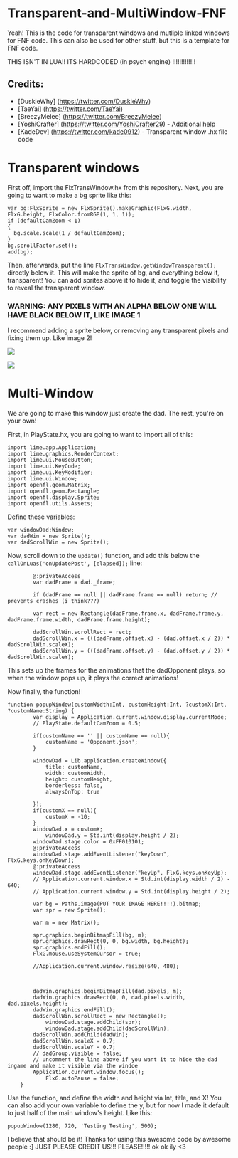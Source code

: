 # Transparent-and-MultiWindow-FNF

Yeah! This is the code for transparent windows and mutliple linked windows for FNF code. This can also be used for other stuff, but this is a template for FNF code.

THIS ISN'T IN LUA!! ITS HARDCODED (in psych engine) !!!!!!!!!!!!!

## Credits:
* [DuskieWhy] (https://twitter.com/DuskieWhy)
* [TaeYai] (https://twitter.com/TaeYai)
* [BreezyMelee] (https://twitter.com/BreezyMelee)
* [YoshiCrafter] (https://twitter.com/YoshiCrafter29) - Additional help
* [KadeDev] (https://twitter.com/kade0912) - Transparent window .hx file code

# Transparent windows 
First off, import the FlxTransWindow.hx from this repository.
Next, you are going to want to make a bg sprite like this:

```
var bg:FlxSprite = new FlxSprite().makeGraphic(FlxG.width, FlxG.height, FlxColor.fromRGB(1, 1, 1));
if (defaultCamZoom < 1)
{
  bg.scale.scale(1 / defaultCamZoom);
}
bg.scrollFactor.set();
add(bg);
```
Then, afterwards, put the line 
```FlxTransWindow.getWindowTransparent();```
directly below it.
This will make the sprite of bg, and everything below it, transparent!
You can add sprites above it to hide it, and toggle the visibility to reveal the transparent window.

### WARNING: ANY PIXELS WITH AN ALPHA BELOW ONE WILL HAVE BLACK BELOW IT, LIKE IMAGE 1


I recommend adding a sprite below, or removing any transparent pixels and fixing them up. 
Like image 2!

![](https://albumizr.com/ia/8c5415605f8d9fb6093971ffa0281c05.jpg)

![](https://cdn.discordapp.com/attachments/884274552295792732/1018398012575322112/unknown.png)

# Multi-Window
We are going to make this window just create the dad. The rest, you're on your own!

First, in PlayState.hx, you are going to want to import all of this:

```
import lime.app.Application;
import lime.graphics.RenderContext;
import lime.ui.MouseButton;
import lime.ui.KeyCode;
import lime.ui.KeyModifier;
import lime.ui.Window;
import openfl.geom.Matrix;
import openfl.geom.Rectangle;
import openfl.display.Sprite;
import openfl.utils.Assets;
```

Define these variables:

```
var windowDad:Window;
var dadWin = new Sprite();
var dadScrollWin = new Sprite();
```

Now, scroll down to the `update()` function, and add this below the `callOnLuas('onUpdatePost', [elapsed]);` line:

```
        @:privateAccess
        var dadFrame = dad._frame;
        
        if (dadFrame == null || dadFrame.frame == null) return; // prevents crashes (i think???)
            
        var rect = new Rectangle(dadFrame.frame.x, dadFrame.frame.y, dadFrame.frame.width, dadFrame.frame.height);
        
        dadScrollWin.scrollRect = rect;
        dadScrollWin.x = (((dadFrame.offset.x) - (dad.offset.x / 2)) * dadScrollWin.scaleX);
        dadScrollWin.y = (((dadFrame.offset.y) - (dad.offset.y / 2)) * dadScrollWin.scaleY);        
```

This sets up the frames for the animations that the dadOpponent plays, so when the window pops up, it plays the correct animations!

Now finally, the function!

```
function popupWindow(customWidth:Int, customHeight:Int, ?customX:Int, ?customName:String) {
        var display = Application.current.window.display.currentMode;
        // PlayState.defaultCamZoom = 0.5;

		if(customName == '' || customName == null){
			customName = 'Opponent.json';
		}

        windowDad = Lib.application.createWindow({
            title: customName,
            width: customWidth,
            height: customHeight,
            borderless: false,
            alwaysOnTop: true

        });
		if(customX == null){
			customX = -10;
		}
        windowDad.x = customX;
	    	windowDad.y = Std.int(display.height / 2);
        windowDad.stage.color = 0xFF010101;
        @:privateAccess
        windowDad.stage.addEventListener("keyDown", FlxG.keys.onKeyDown);
        @:privateAccess
        windowDad.stage.addEventListener("keyUp", FlxG.keys.onKeyUp);
        // Application.current.window.x = Std.int(display.width / 2) - 640;
        // Application.current.window.y = Std.int(display.height / 2);

        var bg = Paths.image(PUT YOUR IMAGE HERE!!!!).bitmap;
        var spr = new Sprite();

        var m = new Matrix();

        spr.graphics.beginBitmapFill(bg, m);
        spr.graphics.drawRect(0, 0, bg.width, bg.height);
        spr.graphics.endFill();
        FlxG.mouse.useSystemCursor = true;

        //Application.current.window.resize(640, 480);



        dadWin.graphics.beginBitmapFill(dad.pixels, m);
        dadWin.graphics.drawRect(0, 0, dad.pixels.width, dad.pixels.height);
        dadWin.graphics.endFill();
        dadScrollWin.scrollRect = new Rectangle();
	    	windowDad.stage.addChild(spr);
		    windowDad.stage.addChild(dadScrollWin);
        dadScrollWin.addChild(dadWin);
        dadScrollWin.scaleX = 0.7;
        dadScrollWin.scaleY = 0.7;
        // dadGroup.visible = false;
        // uncomment the line above if you want it to hide the dad ingame and make it visible via the windoe
        Application.current.window.focus();
	    	FlxG.autoPause = false;
    }
```
    
Use the function, and define the width and height via Int, title, and X! You can also add your own variable to define the y, but for now I made it default to just half of the main window's height.
Like this:

`popupWindow(1280, 720, 'Testing Testing', 500);`

I believe that should be it! 
Thanks for using this awesome code by awesome people :]
JUST PLEASE CREDIT US!!! PLEASE!!!!! ok ok ily <3
